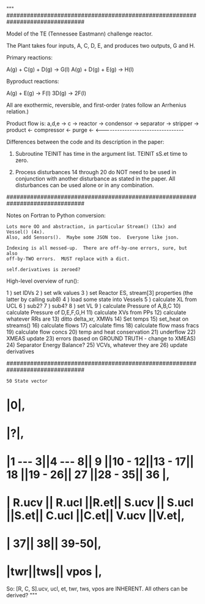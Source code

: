 """
###############################################################################

Model of the TE (Tennessee Eastmann) challenge reactor.

The Plant takes four inputs, A, C, D, E, and produces two outputs,
G and H.

Primary reactions:

A(g) + C(g) + D(g) -> G(l)
A(g) + D(g) + E(g) -> H(l)

Byproduct reactions:

A(g) + E(g) -> F(l)
3D(g) -> 2F(l)

All are exothermic, reversible, and first-order
(rates follow an Arrhenius relation.)

Product flow is: 
a,d,e ->                                  c ->
    reactor -> condensor -> separator -> stripper -> product
          <- compressor <- purge <-
          <---------------------------------

  Differences between the code and its description in the paper:

  1.  Subroutine TEINIT has time in the argument list.  TEINIT sS.et time
      to zero.

  3.  Process disturbances 14 through 20 do NOT need to be used in
      conjunction with another disturbance as stated in the paper.  All
      disturbances can be used alone or in any combination.

###############################################################################

Notes on Fortran to Python conversion:

    Lots more OO and abstraction, in particular Stream() (13x) and Vessel() (4x).
    Also, add Sensors().  Maybe some JSON too.  Everyone like json.

    Indexing is all messed-up.  There are off-by-one errors, sure, but also
    off-by-TWO errors.  MUST replace with a dict.

    self.derivatives is zeroed?

High-level overview of run():

1 ) set IDVs
2 ) set wlk values
3 ) set Reactor ES, stream[3] properties (the latter by calling sub8)
4 ) load some state into Vessels
5 ) calculate XL from UCL
6 ) sub2?
7 ) sub4? 
8 ) set VL
9 ) calculate Pressure of A,B,C
10) calculate Pressure of D,E,F,G,H
11) calculate XVs from PPs
12) calculate whatever RRs are 
13) ditto delta_xr, XMWs
14) Set temps
15) set_heat on streams()
16) calculate flows
17) calculate flms
18) calculate flow mass fracs
19) calculate flow concs
20) temp and heat conservation
21) underflow
22) XMEAS update
23) errors (based on GROUND TRUTH - change to XMEAS)
24) Separator Energy Balance?
25) VCVs, whatever they are 
26) update derivatives

############################################################################### 


    50 State vector

#   |0|,
#   |?|,

#   |1 --- 3||4 --- 8||  9 ||10 - 12||13 - 17|| 18 ||19 - 26|| 27 ||28 - 35|| 36 |,
#   | R.ucv || R.ucl ||R.et|| S.ucv || S.ucl ||S.et|| C.ucl ||C.et|| V.ucv ||V.et|,

#   | 37|| 38|| 39-50|,
#   |twr||tws|| vpos |,

So: [R, C, S].ucv, ucl, et, twr, tws, vpos are INHERENT. All others can be derived?
"""